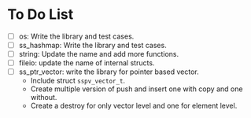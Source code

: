 # To Do List

- [ ] os: Write the library and test cases.
- [ ] ss_hashmap: Write the library and test cases.
- [ ] string: Update the name and add more functions.
- [ ] fileio: update the name of internal structs.
- [ ] ss_ptr_vector: write the library for pointer based vector.
    - Include struct `sspv_vector_t`.
    - Create multiple version of push and insert one with copy and one without.
    - Create a destroy for only vector level and one for element level.
